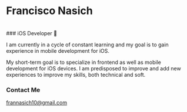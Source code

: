 # Francisco Nasich
</br>
### iOS Developer 

I am currently in a cycle of constant learning and my goal is to gain experience in mobile development for iOS.

My short-term goal is to specialize in frontend as well as mobile development for iOS devices. I am predisposed to improve and add new experiences to improve my skills, both technical and soft.

### Contact Me

frannasich10@gmail.com
